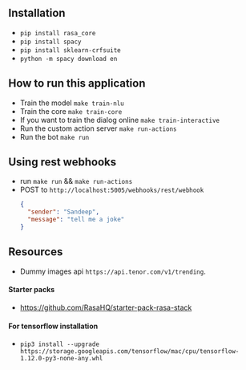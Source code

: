 ## Installation
- `pip install rasa_core`
- `pip install spacy`
- `pip install sklearn-crfsuite`
- `python -m spacy download en`

## How to run this application
- Train the model `make train-nlu`
- Train the core `make train-core`
- If you want to train the dialog online `make train-interactive`
- Run the custom action server `make run-actions`
- Run the bot `make run`


## Using rest webhooks
- run `make run` && `make run-actions`
- POST to `http://localhost:5005/webhooks/rest/webhook` 
    ```json
    {
      "sender": "Sandeep",
      "message": "tell me a joke"
    }
    ```

## Resources
- Dummy images api `https://api.tenor.com/v1/trending`.

#### Starter packs
- https://github.com/RasaHQ/starter-pack-rasa-stack    

#### For tensorflow installation
- `pip3 install --upgrade https://storage.googleapis.com/tensorflow/mac/cpu/tensorflow-1.12.0-py3-none-any.whl`
